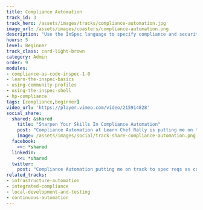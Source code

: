```yaml
---
title: Compliance Automation
track_id: 3
track_hero: /assets/images/tracks/compliance-automation.jpg
image_url: /assets/images/coasters/compliance-automation.png
description: "Use the InSpec language to specify compliance and security requirements as code. Find problems early, during development, and not after the fact."
hours: 5
level: Beginner
track_class: card-light-brown
category: Admin
order: 9
modules:
- compliance-as-code-inspec-1-0
- learn-the-inspec-basics
- using-community-profiles
- using-the-inspec-shell
- hp-compliance
tags: [compliance,beginner]
video_url: 'https://player.vimeo.com/video/215914828'
social_share:
  shared: &shared
    title: "Sharpen Your Skills In Compliance Automation"
    post: "Compliance Automation at Learn Chef Rally is putting me on track to specify compliance and security requirements as code using InSpec, proactively detect problems, and more. Fast-track your own learning now"
    image: /assets/images/social/track-share-compliance-automation.png
  facebook:
    <<: *shared
  linkedin:
    <<: *shared
  twitter:
    post: "Compliance Automation putting me on track to spec reqs as code using InSpec, detect problems, & more. You on track?"
related_tracks:
- infrastructure-automation
- integrated-compliance
- local-development-and-testing
- continuous-automation
---
```


